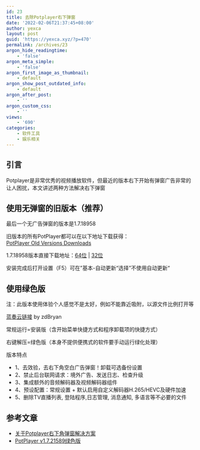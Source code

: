 ```yaml
---
id: 23
title: 去除Potplayer右下弹窗
date: '2022-02-06T21:37:45+08:00'
author: yexca
layout: post
guid: 'https://yexca.xyz/?p=470'
permalink: /archives/23
argon_hide_readingtime:
    - 'false'
argon_meta_simple:
    - 'false'
argon_first_image_as_thumbnail:
    - default
argon_show_post_outdated_info:
    - default
argon_after_post:
    - ''
argon_custom_css:
    - ''
views:
    - '690'
categories:
    - 软件工具
    - 娱乐相关
---
```


## 引言

Potplayer是非常优秀的视频播放软件，但最近的版本右下开始有弹窗广告非常的让人困扰，本文讲述两种方法解决右下弹窗

## 使用无弹窗的旧版本（推荐）

最后一个无广告弹窗的版本是1.7.18958

旧版本的所有PotPlayer都可以在以下地址下载获得：  
[PotPlayer Old Versions Downloads](https://www.videohelp.com/software/PotPlayer/old-versions)

1.7.18958版本直接下载地址：[64位](https://www.videohelp.com/download/PotPlayerSetup64-1.7.18958.exe) | [32位](https://www.videohelp.com/download/PotPlayerSetup-1.7.18958.exe)

安装完成后打开设置（F5）可在”基本-自动更新“选择”不使用自动更新“

## 使用绿色版

注：此版本使用体验个人感觉不是太好，例如不能靠近吸附，以源文件比例打开等

[蓝奏云链接](https://xiaodao.lanzoux.com/b0dpu58zc) by zdBryan

常规运行=安装版（含开始菜单快捷方式和程序卸载项的快捷方式）

右键解压=绿色版（本身不提供便携式的软件要手动运行绿化处理）

版本特点

- 1、去效验，去右下角空白广告弹窗！卸载可选备份设置
- 2、禁止后台联网请求：境外广告、发送日志、检查升级
- 3、集成额外的音频解码器及视频解码器组件
- 4、预设配置：常规设置 + 默认启用自定义解码器H.265/HEVC及硬件加速
- 5、删除TV直播列表, 登陆程序,日志管理, 消息通知, 多语言等不必要的文件

## 参考文章

- [关于Potplayer右下角弹窗解决方案](https://blog.csdn.net/luwieer/article/details/109590992)
- [PotPlayer v1.7.21589绿色版](https://xd.x6d.com/i-wz-10120.html)
